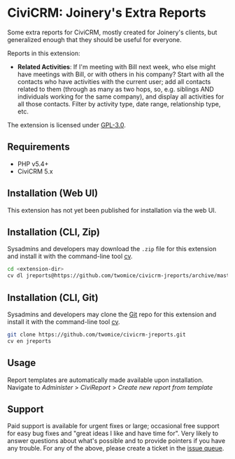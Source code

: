 # CiviCRM: Joinery's Extra Reports

Some extra reports for CiviCRM, mostly created for Joinery's clients, but generalized
enough that they should be useful for everyone.

Reports in this extension:

* **Related Activities**: If I'm meeting with Bill next week, who else might have 
meetings with Bill, or with others in his company? Start with all the contacts 
who have activities with the  current user; add all contacts related to them 
(through as many as two hops, so, e.g. siblings AND individuals working for the 
same company), and display all activities for all those contacts. Filter by
activity type, date range, relationship type, etc.

The extension is licensed under [GPL-3.0](LICENSE.txt).

## Requirements

* PHP v5.4+
* CiviCRM 5.x

## Installation (Web UI)

This extension has not yet been published for installation via the web UI.

## Installation (CLI, Zip)

Sysadmins and developers may download the `.zip` file for this extension and
install it with the command-line tool [cv](https://github.com/civicrm/cv).

```bash
cd <extension-dir>
cv dl jreports@https://github.com/twomice/civicrm-jreports/archive/master.zip
```

## Installation (CLI, Git)

Sysadmins and developers may clone the [Git](https://en.wikipedia.org/wiki/Git) 
repo for this extension and install it with the command-line tool [cv](https://github.com/civicrm/cv).

```bash
git clone https://github.com/twomice/civicrm-jreports.git
cv en jreports
```

## Usage

Report templates are automatically made available upon installation. Navigate to
_Administer_ > _CiviReport_ > _Create new report from template_


## Support
Paid support is available for urgent fixes or large; occasional free support for
easy bug fixes and "great ideas I like and have time for". Very likely to answer
questions about what's possible and to provide pointers if you have any trouble.
For any of the above, please create a ticket in the
[issue queue](https://github.com/twomice/civicrm-jreports/issues).